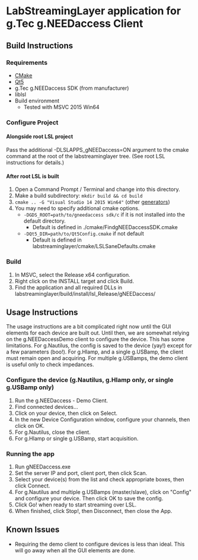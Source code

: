 # LabStreamingLayer application for g.Tec g.NEEDaccess Client

## Build Instructions

### Requirements

* [CMake](https://cmake.org/download/)
* [Qt5](https://www.qt.io/download-open-source/)
* g.Tec g.NEEDaccess SDK (from manufacturer)
* liblsl
* Build environment
    * Tested with MSVC 2015 Win64

### Configure Project

#### Alongside root LSL project

Pass the additional -DLSLAPPS_gNEEDaccess=ON argument to the cmake command at the root of the labstreaminglayer tree.
(See root LSL instructions for details.)

#### After root LSL is built

1. Open a Command Prompt / Terminal and change into this directory.
1. Make a build subdirectory: `mkdir build && cd build`
1. `cmake .. -G "Visual Studio 14 2015 Win64"` (other [generators](https://cmake.org/cmake/help/latest/manual/cmake-generators.7.html#visual-studio-generators))
1. You may need to specify additional cmake options.
    * `-DGDS_ROOT=path/to/gneedaccess sdk/c` if it is not installed into the default directory.
        * Default is defined in ./cmake/FindgNEEDaccessSDK.cmake
    * `-DQt5_DIR=path/to/Qt5Config.cmake` if not default
        * Default is defined in labstreaminglayer/cmake/LSLSaneDefaults.cmake
        
### Build

1. In MSVC, select the Release x64 configuration.
1. Right click on the INSTALL target and click Build.
1. Find the application and all required DLLs in labstreaminglayer/build/install/lsl_Release/gNEEDaccess/

## Usage Instructions

The usage instructions are a bit complicated right now until the GUI elements for each device are built out.
Until then, we are somewhat relying on the g.NEEDaccessDemo client to configure the device. This has some limitations.
For g.Nautilus, the config is saved to the device (yay!) except for a few parameters (boo!).
For g.HIamp, and a single g.USBamp, the client must remain open and acquiring.
For multiple g.USBamps, the demo client is useful only to check impedances.

### Configure the device (g.Nautilus, g.HIamp only, or single g.USBamp only)

1. Run the g.NEEDaccess - Demo Client.
1. Find connected devices...
1. Click on your device, then click on Select.
1. In the new Device Configuration window, configure your channels, then click on OK.
1. For g.Nautilus, close the client.
1. For g.HIamp or single g.USBamp, start acquisition.

### Running the app

1. Run gNEEDaccess.exe
1. Set the server IP and port, client port, then click Scan.
1. Select your device(s) from the list and check appropriate boxes, then click Connect.
1. For g.Nautilus and multiple g.USBamps (master/slave), click on "Config" and configure your device. Then click OK to save the config.
1. Click Go! when ready to start streaming over LSL.
1. When finished, click Stop!, then Disconnect, then close the App.

## Known Issues

* Requiring the demo client to configure devices is less than ideal. This will go away when all the GUI elements are done.